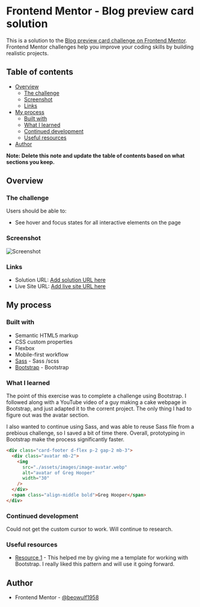 # Frontend Mentor - Blog preview card solution

This is a solution to the [Blog preview card challenge on Frontend Mentor](https://www.frontendmentor.io/challenges/blog-preview-card-ckPaj01IcS). Frontend Mentor challenges help you improve your coding skills by building realistic projects.

## Table of contents

- [Overview](#overview)
  - [The challenge](#the-challenge)
  - [Screenshot](#screenshot)
  - [Links](#links)
- [My process](#my-process)
  - [Built with](#built-with)
  - [What I learned](#what-i-learned)
  - [Continued development](#continued-development)
  - [Useful resources](#useful-resources)
- [Author](#author)

**Note: Delete this note and update the table of contents based on what sections you keep.**

## Overview

### The challenge

Users should be able to:

- See hover and focus states for all interactive elements on the page

### Screenshot

![Screenshot](/assets/images/Screenshot%202023-12-25%20Blog%20preview%20card.png)

### Links

- Solution URL: [Add solution URL here](https://your-solution-url.com)
- Live Site URL: [Add live site URL here](https://your-live-site-url.com)

## My process

### Built with

- Semantic HTML5 markup
- CSS custom properties
- Flexbox
- Mobile-first workflow
- [Sass](https://sass-lang.com/) - Sass /scss
- [Bootstrap](https://getbootstrap.com/) - Bootstrap

### What I learned

The point of this exercise was to complete a challenge using Bootstrap. I followed along with a YouTube video of a guy making a cake webpage in Bootstrap, and just adapted it to the corrent project. The only thing I had to figure out was the avatar section.

I also wanted to continue using Sass, and was able to reuse Sass file from a prebious challenge, so I saved a bit of time there. Overall, prototyping in Bootstrap make the process significantly faster.

```html
<div class="card-footer d-flex p-2 gap-2 mb-3">
  <div class="avatar mb-2">
    <img
      src="./assets/images/image-avatar.webp"
      alt="avatar of Greg Hooper"
      width="30"
    />
  </div>
  <span class="align-middle bold">Greg Hooper</span>
</div>
```

### Continued development

Could not get the custom cursor to work. Will continue to research.

### Useful resources

- [Resource 1](https://www.youtube.com/watch?v=SvlD_OPszuc) - This helped me by giving me a template for working with Bootstrap. I really liked this pattern and will use it going forward.

## Author

- Frontend Mentor - [@beowulf1958](https://www.frontendmentor.io/profile/beowulf1958)
